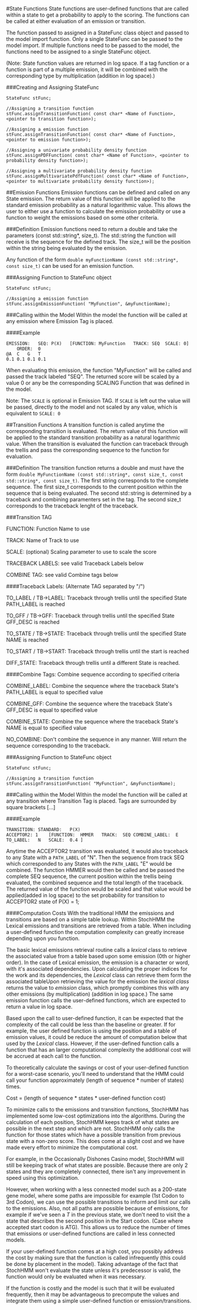 #State Functions
State functions are user-defined functions that are called within a state to get a probability to apply to the scoring.   The functions can be called at either evaluation of an emission or transition.

The function passed to assigned in a StateFunc class object and passed to the model import function.   Only a single StateFunc can be passed to the model import.  If multiple functions need to be passed to the model, the functions need to be assigned to a single StateFunc object.

(Note: State function values are returned in log space.   If a tag function or a function is part of a multiple emission, it will be combined with the corresponding type by multiplication (addition in log space).)


###Creating and Assigning StateFunc

```
StateFunc stFunc;

//Assigning a transition function
stFunc.assignTransitionFunction( const char* <Name of Function>, <pointer to transition function>);

//Assigning a emission function
stFunc.assignTransitionFunction( const char* <Name of Function>, <pointer to emission function>);

//Assigning a univariate probability density function
stFunc.assignPDFFunction( const char* <Name of Function>, <pointer to probability density function>);

//Assigning a multivariate probability density function
stFunc.assignMultivariatePdfFunction( const char* <Name of Function>, <pointer to multivariate probability density function>);

```

##Emission Functions
Emission functions can be defined and called on any State emission.  The return value of this function will be applied to the standard emission probability as a natural logarithmic value.  This allows the user to either use a function to calculate the emission probability or use a function to weight the emissions based on some other criteria. 

###Definition
Emission functions need to return a double and take the parameters (const std::string*, size_t).
The std::string the function will receive is the sequence for the defined track.   The size_t will be the position within the string being evaluated by the emission.

Any function of the form ```double myFunctionName (const std::string*, const size_t)``` can be used for an emission function.

###Assigning Function to StateFunc object

```
StateFunc stFunc;

//Assigning a emission function
stFunc.assignEmissionFunction( "MyFunction", &myFunctionName);
```

###Calling within the Model
Within the model the function will be called at any emission where Emission Tag is placed.

####Example
```
EMISSION:	SEQ: P(X)	[FUNCTION: MyFunction	TRACK: SEQ	SCALE: 0]
	ORDER:	0
@A	C	G	T	
0.1	0.1	0.1	0.1
```

When evaluating this emission, the function "MyFunction" will be called and passed the track labeled "SEQ".   The returned score will be scaled by a value 0 or any be the corresponding SCALING Function that was defined in the model.

Note:  The ```SCALE``` is optional in Emission TAG.  If ```SCALE``` is left out the value will be passed, directly to the model and not scaled by any value, which is equivalent to ```SCALE: 0```


##Transition Functions
A transition function is called anytime the corresponding transition is evaluated. The return value of this function will be applied to the standard transition probability as a natural logarithmic value.  When the transition is evaluated the function can traceback through the trellis and pass the corresponding sequence to the function for evaluation.

###Definition
The transition function returns a double and must have the form ```double MyFunctionName (const std::string*, const size_t, const std::string*, const size_t)```.   The first string corresponds to the complete sequence.  The first size_t corresponds to the current position within the sequence that is being evaluated.  The second std::string is determined by a traceback and combining paramenters set in the tag.  The second size_t corresponds to the traceback lenght of the traceback.


###Transition TAG

FUNCTION:  Function Name to use

TRACK:  Name of Track to use

SCALE: (optional) Scaling parameter to use to scale the score

TRACEBACK LABELS:  see valid Traceback Labels below

COMBINE TAG: see valid Combine tags below

####Traceback Labels:  (Alternate TAG separated by "/")

TO_LABEL / TB->LABEL: Traceback through trellis until the specified State PATH_LABEL is reached

TO_GFF / TB->GFF: Traceback through trellis until the specified State GFF_DESC is reached

TO_STATE / TB->STATE: Traceback through trellis until the specified State NAME is reached

TO_START / TB->START: Traceback through trellis until the start is reached

DIFF_STATE: Traceback through trellis until a different State is reached.


####Combine Tags:  Combine sequence according to specified criteria

COMBINE_LABEL:  Combine the sequence where the traceback State's PATH_LABEL is equal to specified value

COMBINE_GFF: Combine the sequence where the traceback State's GFF_DESC is equal to specified value

COMBINE_STATE: Combine the sequence where the traceback State's NAME is equal to specified value

NO_COMBINE:  Don't combine the sequence in any manner.   Will return the sequence corresponding to the traceback.

###Assigning Function to StateFunc object

```
StateFunc stFunc;

//Assigning a transition function
stFunc.assignTransitionFunction( "MyFunction", &myFunctionName);
```


###Calling within the Model
Within the model the function will be called at any transition where Transition Tag is placed.  Tags are surrounded by square brackets [...]

####Example

```
TRANSITION:	STANDARD:	P(X)
ACCEPTOR2: 1	[FUNCTION:	HMMER	TRACK:	SEQ	COMBINE_LABEL:	E	TO_LABEL:	N	SCALE:	0.4	]
```

Anytime the ACCEPTOR2 transition was evaluated, it would also traceback to any State with a ```PATH_LABEL``` of "N". Then the sequence from track SEQ which corresponded to any States with the ```PATH_LABEL``` "E" would be combined. The function HMMER would then be called and be passed the complete SEQ sequence, the current position within the trellis being evaluated, the combined sequence and the total length of the traceback.  
The returned value of the function would be scaled and that value would be applied(added in log space) to the set probability for transition to ACCEPTOR2 state of P(X) = 1; 


####Computation Costs
With the traditional HMM the emissions and transitions are based on a simple table lookup.  Within StochHMM the Lexical emissions and transitions are retrieved from a table.   When including a user-defined function the computation complexity can greatly increase depending upon you function.

The basic lexical emissions retrieval routine calls a *lexical* class to retrieve the associated value from a table based upon some emission (0th or higher order).  In the case of Lexical emission, the emission is a character or word, with it's associated dependencies. Upon calculating the proper indices for the work and its dependencies, the *Lexical* class can retrieve them form the associated tableUpon retrieving the value for the emission the *lexical class* returns the value to *emission* class, which promptly combines this with any other emissions (by multiplication) (addition in log space.)   The same emission function calls the user-defined functions, which are expected to return a value in log space.

Based upon the call to user-defined function, it can be expected that the complexity of the call could be less than the baseline or greater.   If for example, the user defined function is using the position and a table of emission values, it could be reduce the amount of computation below that used by the *Lexical* class.   However, if the user-defined function calls a function that has an larger computational complexity  the additional cost will be accrued at each call to the function.

To theoretically calculate the savings or cost of your user-defined function for a worst-case scenario, you'll need to understand that the HMM could call your function approximately (length of sequence * number of states) times.

Cost = (length of sequence * states * user-defined function cost)


To minimize calls to the emissions and transition functions, StochHMM has implemented some low-cost optimizations into the algorithms.  During the calculation of each position, StochHMM keeps track of what states are possible in the next step and which are not.   StochHMM only calls the function for those states which have a possible transition from previous state with a non-zero score. This does come at a slight cost and we have made every effort to minimize the computational cost.   

For example, in the Occasionally Dishones Casino model, StochHMM will still be keeping track of what states are possible.  Because there are only 2 states and they are completely connected, there isn't any improvement in speed using this optimization.

However, when working with a less connected model such as a 200-state gene model, where some paths are impossible for example (1st Codon to 3rd Codon), we can use the possible transitions to inform and limit our calls to the emissions.    Also, not all paths are possible because of emissions, for example if we've seen a *T* in the previous state, we don't need to visit the a state that describes the second position in the Start codon.  (Case where accepted start codon is ATG).
This allows us to reduce the number of times that emissions or user-defined functions are called in less connected models.

If your user-defined function comes at a high cost, you possibly address the cost by making sure that the function is called infrequently (this could be done by placement in the model).  Taking advantage of the fact that StochHMM won't evaluate the state unless it's predecessor is valid, the function would only be evaluated when it was necessary.

If the function is costly and the model is such that it will be evaluated frequently, then it may be advantageous to precompute the values and integrate them using a simple user-defined function or emission/transitions.  



   